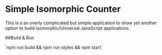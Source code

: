 # Simple Isomorphic Counter

This is a an overly complicated but simple application to show yet another option to build Isomorphic/Universal JavaScript applications.

##Build & Run

´npm run build && npm run styles && npm start´
